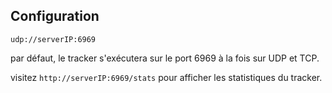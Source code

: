 ## Configuration

`udp://serverIP:6969`

par défaut, le tracker s'exécutera sur le port 6969 à la fois sur UDP et TCP.

visitez `http://serverIP:6969/stats` pour afficher les statistiques du tracker. 
